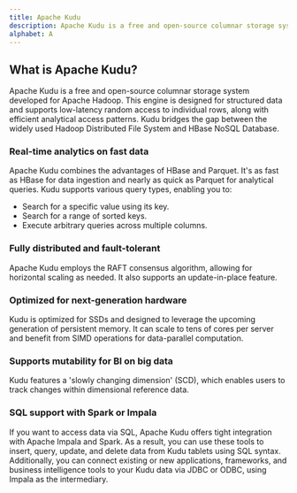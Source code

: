 ```yaml
---
title: Apache Kudu
description: Apache Kudu is a free and open-source columnar storage system developed for Apache Hadoop. This engine is designed for structured data and supports low-latency random access to individual rows, along with efficient analytical access patterns. Kudu bridges the gap between the widely used Hadoop Distributed File System and HBase NoSQL Database.
alphabet: A
---
```


## What is Apache Kudu?

Apache Kudu is a free and open-source columnar storage system developed for Apache Hadoop. This engine is designed for structured data and supports low-latency random access to individual rows, along with efficient analytical access patterns. Kudu bridges the gap between the widely used Hadoop Distributed File System and HBase NoSQL Database.

### Real-time analytics on fast data

Apache Kudu combines the advantages of HBase and Parquet. It's as fast as HBase for data ingestion and nearly as quick as Parquet for analytical queries. Kudu supports various query types, enabling you to:

- Search for a specific value using its key.
- Search for a range of sorted keys.
- Execute arbitrary queries across multiple columns.

### Fully distributed and fault-tolerant

Apache Kudu employs the RAFT consensus algorithm, allowing for horizontal scaling as needed. It also supports an update-in-place feature.

### Optimized for next-generation hardware

Kudu is optimized for SSDs and designed to leverage the upcoming generation of persistent memory. It can scale to tens of cores per server and benefit from SIMD operations for data-parallel computation.

### Supports mutability for BI on big data

Kudu features a 'slowly changing dimension' (SCD), which enables users to track changes within dimensional reference data.

### SQL support with Spark or Impala

If you want to access data via SQL, Apache Kudu offers tight integration with Apache Impala and Spark. As a result, you can use these tools to insert, query, update, and delete data from Kudu tablets using SQL syntax. Additionally, you can connect existing or new applications, frameworks, and business intelligence tools to your Kudu data via JDBC or ODBC, using Impala as the intermediary.
